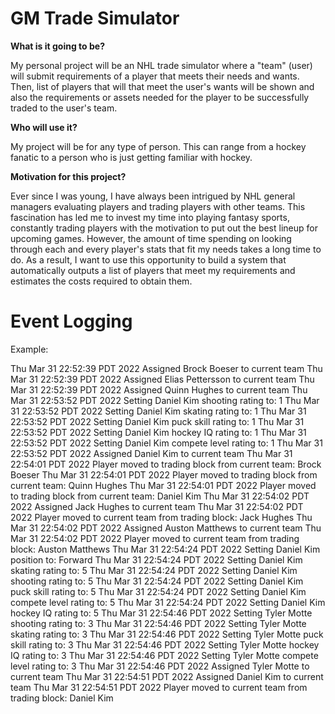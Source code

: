 # GM Trade Simulator

**What is it going to be?**

My personal project will be an NHL trade simulator where a "team" (user) will 
submit requirements of a player that meets their needs and wants. Then,  list of players that 
will that meet the user's wants will be shown and also the requirements or assets needed 
for the player to be successfully traded to the user's team. 

**Who will use it?** 

My project will be for any type of person. This can range from a hockey fanatic to 
a person who is just getting familiar with hockey. 

**Motivation for this project?** 

Ever since I was young, I have always been intrigued by NHL general managers 
evaluating players and trading players with other teams. This fascination has 
led me to invest my time into playing fantasy sports, constantly trading players
with the motivation to put out the best lineup for upcoming games. However, the amount
of time spending on looking through each and every player's stats that fit my needs 
takes a long time to do. As a result, I want to use this opportunity to build 
a system that automatically outputs a list of players that meet my requirements and 
estimates the costs required to obtain them. 


# Event Logging

Example: 

Thu Mar 31 22:52:39 PDT 2022
Assigned Brock Boeser to current team
Thu Mar 31 22:52:39 PDT 2022
Assigned Elias Pettersson to current team
Thu Mar 31 22:52:39 PDT 2022
Assigned Quinn Hughes to current team
Thu Mar 31 22:53:52 PDT 2022
Setting Daniel Kim shooting rating to: 1
Thu Mar 31 22:53:52 PDT 2022
Setting Daniel Kim skating rating to: 1
Thu Mar 31 22:53:52 PDT 2022
Setting Daniel Kim puck skill rating to: 1
Thu Mar 31 22:53:52 PDT 2022
Setting Daniel Kim hockey IQ rating to: 1
Thu Mar 31 22:53:52 PDT 2022
Setting Daniel Kim compete level rating to: 1
Thu Mar 31 22:53:52 PDT 2022
Assigned Daniel Kim to current team
Thu Mar 31 22:54:01 PDT 2022
Player moved to trading block from current team: Brock Boeser
Thu Mar 31 22:54:01 PDT 2022
Player moved to trading block from current team: Quinn Hughes
Thu Mar 31 22:54:01 PDT 2022
Player moved to trading block from current team: Daniel Kim
Thu Mar 31 22:54:02 PDT 2022
Assigned Jack Hughes to current team
Thu Mar 31 22:54:02 PDT 2022
Player moved to current team from trading block: Jack Hughes
Thu Mar 31 22:54:02 PDT 2022
Assigned Auston Matthews to current team
Thu Mar 31 22:54:02 PDT 2022
Player moved to current team from trading block: Auston Matthews
Thu Mar 31 22:54:24 PDT 2022
Setting Daniel Kim position to: Forward
Thu Mar 31 22:54:24 PDT 2022
Setting Daniel Kim skating rating to: 5
Thu Mar 31 22:54:24 PDT 2022
Setting Daniel Kim shooting rating to: 5
Thu Mar 31 22:54:24 PDT 2022
Setting Daniel Kim puck skill rating to: 5
Thu Mar 31 22:54:24 PDT 2022
Setting Daniel Kim compete level rating to: 5
Thu Mar 31 22:54:24 PDT 2022
Setting Daniel Kim hockey IQ rating to: 5
Thu Mar 31 22:54:46 PDT 2022
Setting Tyler Motte shooting rating to: 3
Thu Mar 31 22:54:46 PDT 2022
Setting Tyler Motte skating rating to: 3
Thu Mar 31 22:54:46 PDT 2022
Setting Tyler Motte puck skill rating to: 3
Thu Mar 31 22:54:46 PDT 2022
Setting Tyler Motte hockey IQ rating to: 3
Thu Mar 31 22:54:46 PDT 2022
Setting Tyler Motte compete level rating to: 3
Thu Mar 31 22:54:46 PDT 2022
Assigned Tyler Motte to current team
Thu Mar 31 22:54:51 PDT 2022
Assigned Daniel Kim to current team
Thu Mar 31 22:54:51 PDT 2022
Player moved to current team from trading block: Daniel Kim











